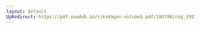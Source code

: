 ```yaml
---
layout: default
UpRedirect: https://pdf.swedeb.se/riksdagen-volumeG-pdf/199798/reg_199798/reg_199798_0189.pdf
---
```


